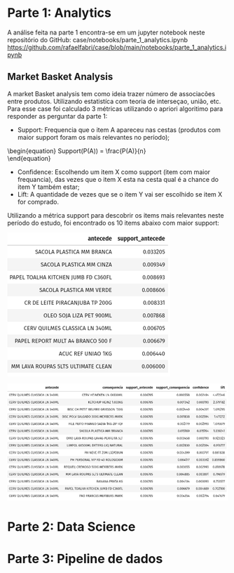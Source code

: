 # Parte 1: Analytics

A análise feita na parte 1 encontra-se em um jupyter notebook neste repositório do GitHub:
case/notebooks/parte_1_analytics.ipynb
https://github.com/rafaelfabri/case/blob/main/notebooks/parte_1_analytics.ipynb

## Market Basket Analysis

A market Basket analysis tem como ideia trazer número de associacões entre produtos. Utilizando estatistíca com teoria de interseçao, união, etc. Para esse case foi calculado 3 métricas utilizando o apriori algoritimo para responder as perguntar da parte 1:

* Support: Frequencia que o item A apareceu nas cestas (produtos com maior support foram os mais relevantes no período);

\begin{equation}
    Support(P(A)) = \frac{P(A)}{n}  
\end{equation}

* Confidence: Escolhendo um item X como support (item com maior frequancia), das vezes que o item X esta na cesta qual é a chance do item Y também estar;
* Lift: A quantidade de vezes que se o item Y vai ser escolhido se item X for comprado.


Utilizando a métrica support para descobrir os items mais relevantes neste período do estudo, foi encontrado os 10 items abaixo com maior support:

![exemplo 1](https://github.com/rafaelfabri/case/blob/main/imagens/support_antecede.png)

![exemplo 2](https://github.com/rafaelfabri/case/blob/main/imagens/exemplo_support.png)



# Parte 2: Data Science

# Parte 3: Pipeline de dados
